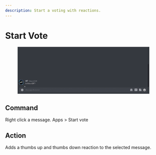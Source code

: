 ```yaml
---
description: Start a voting with reactions.
---
```


# Start Vote

<figure><img src="../../.gitbook/assets/Seymour-Start-Vote.gif" alt=""><figcaption></figcaption></figure>

## Command

Right click a message. Apps > Start vote

## Action

Adds a thumbs up and thumbs down reaction to the selected message.
